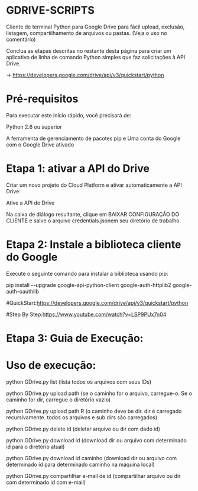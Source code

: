 # GDRIVE-SCRIPTS
Cliente de terminal Python para Google Drive para fácil upload, exclusão, listagem, compartilhamento de arquivos ou pastas. (Veja o uso no comentário)

Conclua as etapas descritas no restante desta página para criar um aplicativo de linha de comando Python simples que faz solicitações à API Drive.

-> https://developers.google.com/drive/api/v3/quickstart/python

# Pré-requisitos
Para executar este início rápido, você precisará de:

Python 2.6 ou superior

A ferramenta de gerenciamento de pacotes pip e Uma conta do Google com o Google Drive ativado

# Etapa 1: ativar a API do Drive
Criar um novo projeto do Cloud Platform e ativar automaticamente a API Drive:

Ative a API do Drive

Na caixa de diálogo resultante, clique em BAIXAR CONFIGURAÇÃO DO CLIENTE e salve o arquivo credentials.jsonem seu diretório de trabalho.

# Etapa 2: Instale a biblioteca cliente do Google
Execute o seguinte comando para instalar a biblioteca usando pip:

pip install --upgrade google-api-python-client google-auth-httplib2 google-auth-oauthlib

#QuickStart:https://developers.google.com/drive/api/v3/quickstart/python

#Step By Step:https://www.youtube.com/watch?v=LSP9PUx7n04
# Etapa 3: Guia de Execução:

# Uso de execução:
python GDrive.py list (lista todos os arquivos com seus IDs)

python GDrive.py upload path (se o caminho for o arquivo, carregue-o. Se o caminho for dir, carregue o diretório vazio)

python GDrive.py upload path R (o caminho deve be dir. dir é carregado recursivamente. todos os arquivos e sub dirs são carregados)

python GDrive.py delete id (deletar arquivo ou dir com dado id)

python GDrive.py download id (download dir ou arquivo com determinado id para o diretório atual)

python GDrive.py download id caminho (download dir ou arquivo com determinado id para determinado caminho na máquina local)

python GDrive.py compartilhar e-mail de id (compartilhar arquivo ou dir com determinado id com e-mail)
